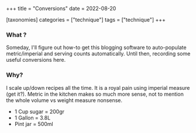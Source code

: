 +++
title = "Conversions"
date = 2022-08-20

[taxonomies]
categories = ["technique"]
tags = ["technique"]
+++


### What ?

Someday, I'll figure out how-to get this blogging software to auto-populate metric/imperial and serving counts automatically.  Until then, recording some useful conversions here.

### Why?

I scale up/down recipes all the time.  It is a royal pain using imperial measure (get it?).
Metric in the kitchen makes so much more sense, not to mention the whole volume vs weight measure nonsense.


- 1 Cup sugar = 200gr
- 1 Gallon = 3.8L
- Pint jar = 500ml
